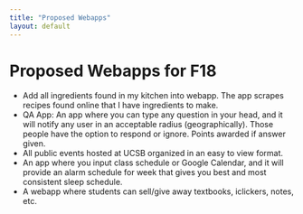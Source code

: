 ```yaml
---
title: "Proposed Webapps"
layout: default
---
```


# Proposed Webapps for F18

* Add all ingredients found in my kitchen into webapp. The app scrapes recipes found online that I have ingredients to make.
* QA App: An app where you can type any question in your head, and it will notify any user in an acceptable radius (geographically). Those people have the option to respond or ignore. Points awarded if answer given.
* All public events hosted at UCSB organized in an easy to view format.
* An app where you input class schedule or Google Calendar, and it will provide an alarm schedule for week that gives you best and most consistent sleep schedule.
* A webapp where students can sell/give away textbooks, iclickers, notes, etc.

